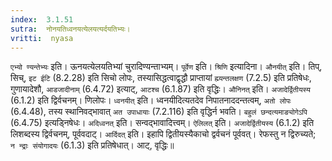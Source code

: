 ```yaml
---
index:  3.1.51
sutra:  नोनयतिध्वनयत्येलयत्यर्दयतिभ्यः।
vritti:  nyasa
---
```


`एभ्यो ण्यन्तेभ्यः` इति। ऊनयत्येलयतिभ्यां चुरादिण्यन्ताभ्यम्। `पूर्वेण` इति। `श्रिणि`  इत्यादिना। `औनयीत्` इति। तिप्, सिच्, `इट ईटि`
(8.2.28) इति सिचो लोपः, तस्यासिद्धत्वाद्वृद्धौ प्राप्तायां `ह्म्यन्तलक्षण` (7.2.5) इति प्रतिषेधः, गुणायादेशौ, `आडजादीनाम्` (6.4.72) इत्याट्, `आटश्च` (6.1.87) इति वृद्धिः। `औनिनत्` इति। `अजादेर्द्वितीयस्य` (6.1.2) इति द्विर्वचनम्। णिलोपः। `ध्वनयीत्` इति। ध्वनयीदित्यतदेव निपातनाददन्तत्वम्, `अतो लोपः` (6.4.48), तस्य स्थानिवद्भावात् `अत उपाधायाः` (7.2.116) इति वृद्धिर्न भवति। `बहुलं छन्दत्यमाङ्योगेऽपि` (6.4.75) इत्यड्निषेधः। `अदिध्वनत्` इति। सन्वद्भावादित्त्वम्। `ऐलिलत्` इति। `अजादेर्द्वितीयस्य` (6.1.2) इति लिशब्दस्य द्विर्वचनम्, पूर्ववदाट्। `आर्दिदत्` इति। इहापि द्वितीयस्यैकाचो द्वर्वचनं पूर्ववत्। रेफस्तु न द्विरुच्यते; ` न न्द्राः संयोगादयः` (6.1.3) इति प्रतिषेधात्। आट्, वृद्धिः॥
